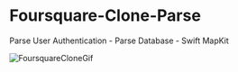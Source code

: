 # Foursquare-Clone-Parse

Parse User Authentication - Parse Database - Swift MapKit

![FoursquareCloneGif](https://user-images.githubusercontent.com/58392243/186668405-fe734db1-7e4b-41ce-b26b-9c7acd0c83d7.gif)

